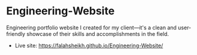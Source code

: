 # Engineering-Website

Engineering portfolio website I created for my client—it's a clean and user-friendly showcase of their skills and accomplishments in the field.
- Live site: https://falahsheikh.github.io/Engineering-Website/
